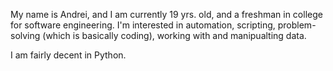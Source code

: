 My name is Andrei, and I am currently 19 yrs. old, and a freshman in college for software engineering. I'm interested in automation, scripting, problem-solving (which is basically coding), working with and manipualting data.

I am fairly decent in Python.

<!---
andrei-28/andrei-28 is a ✨ special ✨ repository because its `README.md` (this file) appears on your GitHub profile.
You can click the Preview link to take a look at your changes.
--->
